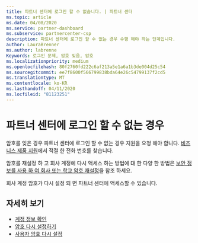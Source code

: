 ```yaml
---
title: 파트너 센터에 로그인 할 수 없습니다. | 파트너 센터
ms.topic: article
ms.date: 04/08/2020
ms.service: partner-dashboard
ms.subservice: partnercenter-csp
description: 파트너 센터에 로그인 할 수 없는 경우 수행 해야 하는 단계입니다.
author: LauraBrenner
ms.author: labrenne
Keywords: 로그인 문제, 암호 잊음, 암호
ms.localizationpriority: medium
ms.openlocfilehash: 80f2760fd222c6af213a5e1a6a1b3de004d25c54
ms.sourcegitcommit: ee7f8600f566799838bda64e26c54799137f2cd5
ms.translationtype: MT
ms.contentlocale: ko-KR
ms.lasthandoff: 04/11/2020
ms.locfileid: "81123251"
---
```

# <a name="if-you-cant-sign-into-partner-center"></a>파트너 센터에 로그인 할 수 없는 경우

암호를 잊은 경우 파트너 센터에 로그인 할 수 없는 경우 지원을 요청 해야 합니다. [비즈니스 제품 지원](https://docs.microsoft.com/microsoft-365/admin/contact-support-for-business-products?view=o365-worldwide&tabs=phone#ID0EAADAAA=Phone_support_)에서 적절 한 전화 번호를 찾습니다. 

암호를 재설정 하 고 회사 계정에 다시 액세스 하는 방법에 대 한 다양 한 방법은 [보안 정보를 사용 하 여 회사 또는 학교 암호 재설정](https://docs.microsoft.com/azure/active-directory/user-help/active-directory-passwords-update-your-own-password#how-to-change-your-password)을 참조 하세요.

회사 계정 암호가 다시 설정 되 면 파트너 센터에 액세스할 수 있습니다. 

## <a name="see-more"></a>자세히 보기

- [계정 정보 확인](verification-responses.md)
- [암호 다시 설정하기](reset-my-pasword.md)
- [사용자 암호 다시 설정](reset-a-user-password.md)

